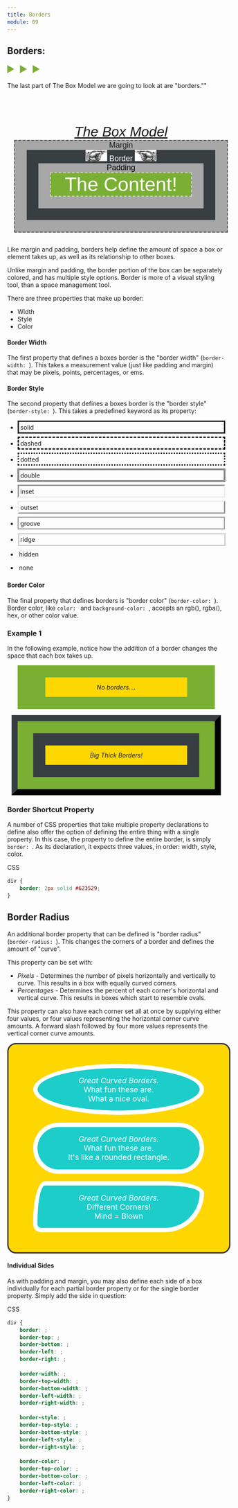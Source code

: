 ```yaml
---
title: Borders
module: 09
---
```


## Borders:
<img src="./../../../img/arrow-divider.svg" style="width: 75px; border: none;" />

The last part of The Box Model we are going to look at are "borders.""

<style>
  .parent-container {
      font-family: sans-serif;
      font-style: italic;
      font-size: 32px;
      text-align: center;
      padding: 0.5em;
      width: 98%;
      /*border: 1px solid black;*/
      margin-top: 2em;
  }
  .margin {
      font-size: 18px;
      font-style: normal;
      font-family: sans-serif;
      border: 2px dashed #4e4e4e;
      background-color: #a7a7a7;
      padding: 1.5em;
      padding-top: 0em;
  }
  .border {
      background-color: #373E42;
      color: #fff;
      padding: 1.5em;
      padding-top: 0em;
  }
  .padding {
      background-color: #a7a7a7;
      color: #000;
      padding: 1.5em;
      padding-top: 0em;
  }
  .example-content {
      background-color: #79AF33;
      color: #fff;
      border: 2px dashed #d5d5d5;
      padding: 0em;
      /*padding-top: 0.5em;*/
      font-size: 2.5em;
  }
</style>
<div class="parent-container">
  <a href="https://www.w3schools.com/css/css_boxmodel.asp">The Box Model</a>
  <div class="margin">
      Margin
      <div class="border">
          <img src="./../../../img/hand-point-right.png" style="width: 50px; border: none; display: inline;" /> Border <img src="./../../../img/hand-point-left.png" style="width: 50px; border: none; display: inline;" />
          <div class="padding">
              Padding
              <div class="example-content">
                  The Content!
              </div>
          </div>
      </div>
    </div>
</div>

Like margin and padding, borders help define the amount of space a box or element takes up, as well as its relationship to other boxes.

Unlike margin and padding, the border portion of the box can be separately colored, and has multiple style options. Border is more of a visual styling tool, than a space management tool.

There are three properties that make up border:
- Width
- Style
- Color


#### Border Width

The first property that defines a boxes border is the "border width" (`border-width: `). This takes a measurement value (just like padding and margin) that may be pixels, points, percentages, or ems.


#### Border Style

The second property that defines a boxes border is the "border style" (`border-style: `). This takes a predefined keyword as its property:

- <div style="border-style:solid;padding:0.25em;margin-bottom:0.5em;">solid</div>
- <div style="border-style:dashed;padding:0.25em;margin-bottom:0.5em;">dashed</div>
- <div style="border-style:dotted;padding:0.25em;margin-bottom:0.5em;">dotted</div>
- <div style="border-style:double;padding:0.25em;margin-bottom:0.5em;">double</div>
- <div style="border-style:inset;padding:0.25em;margin-bottom:0.5em;">inset</div>
- <div style="border-style:outset;padding:0.25em;margin-bottom:0.5em;">outset</div>
- <div style="border-style:groove;padding:0.25em;margin-bottom:0.5em;">groove</div>
- <div style="border-style:ridge;padding:0.25em;margin-bottom:0.5em;">ridge</div>
- <div style="border-style:hidden;padding:0.25em;margin-bottom:0.5em;">hidden</div>
- <div style="border-style:none;padding:0.25em;margin-bottom:0.5em;">none</div>


#### Border Color

The final property that defines borders is "border color" (`border-color: `). Border color, like `color: ` and `background-color: `, accepts an rgb(), rgba(), hex, or other color value.

### Example 1

In the following example, notice how the addition of a border changes the space that each box takes up.

<div class="pen-group">
  <p data-height="600" data-theme-id="30567" data-slug-hash="VrPYrY" data-default-tab="html,css" data-user="Media-Ed-Online" data-embed-version="2" data-pen-title="[Topic-09] Borders, Pt. 1" class="codepen"></p>
  <script async src="https://production-assets.codepen.io/assets/embed/ei.js"></script>

  <div class="pen-result displayed_code_example_pen">
    <style>
      .parent-container-01 {
         background-color: #79AF33;
         max-width: 400px;
         padding: 2em;
         margin: auto;
         margin-bottom: 1em;
      }
      .child-container-01 {
         background-color: gold;
         width: 75%;
         margin: auto;
         padding: 1em;
         text-align: center;
      }
      .parent-container-02 {
         background-color: #79AF33;
         max-width: 400px;
         padding: 2em;
         margin: auto;
         border-width: 1em;
         border-style: outset;
         border-color: #373E42;
      }
      .child-container-02 {
         border-width: 2em;
         border-style: solid;
         border-color: #373E42;
         background-color: gold;
         width: 75%;
         margin: auto;
         padding: 1em;
         text-align: center;
      }
    </style>
    <div class="parent-container-01">
        <div class="child-container-01">
            <em>No borders....</em>
        </div>
    </div>
    <div class="parent-container-02">
        <div class="child-container-02">
            <em>Big Thick Borders!</em>
        </div>
    </div>
  </div>
</div>


### Border Shortcut Property

A number of CSS properties that take multiple property declarations to define also offer the option of defining the entire thing with a single property. In this case, the property to define the entire border, is simply `border: `. As its declaration, it expects three values, in order: width, style, color.

<div id="code-heading">CSS</div>

```css
div {
    border: 2px solid #623529;
}
```

## Border Radius

An additional border property that can be defined is "border radius" (`border-radius: `). This changes the corners of a border and defines the amount of "curve".

This property can be set with:

- _Pixels_ - Determines the number of pixels horizontally and vertically to curve. This results in a box with equally curved corners.
- _Percentages_ - Determines the percent of each corner's horizontal and vertical curve. This results in boxes which start to resemble ovals.

This property can also have each corner set all at once by supplying either four values, or four values representing the horizontal corner curve amounts. A forward slash followed by four more values represents the vertical corner curve amounts.

<div class="pen-group">
  <p data-height="600" data-theme-id="30567" data-slug-hash="OOWPag" data-default-tab="html,css" data-user="Media-Ed-Online" data-embed-version="2" data-pen-title="[Topic-09] Borders, Pt. 2" class="codepen"></p>

  <div class="pen-result displayed_code_example_pen">
    <style>
      .parent-container-03 {
         border: 3px solid #333;
         border-radius: 20px;
         background-color: gold;
         width: 90%;
         padding: 2em;
         margin: auto;
      }
      .child-container-03 {
         width: 75%;
         margin: 1em auto;
         padding: 1em;
         text-align: center;
         border: 10px solid #fff;
         background-color: #1CCDCA;
         color: #fff;
         font-size: 1.25em;
      }
      .border-01 {
         border-radius: 100%;
      }
      .border-02 {
         border-radius: 100px;
      }
      .border-03 {
         border-radius: 3em 10em 10em 2em / 10em 3em 10em 2em;
      }
    </style>
    <div class="parent-container-03">
        <div class="child-container-03 border-01">
            <em>Great Curved Borders.</em>
            <br>What fun these are.
            <br>What a nice oval.
        </div>
        <div class="child-container-03 border-02">
            <em>Great Curved Borders.</em>
            <br>What fun these are.
            <br>It's like a rounded rectangle.
        </div>
        <div class="child-container-03 border-03">
            <em>Great Curved Borders.</em>
            <br>Different Corners!
            <br>Mind = Blown
        </div>
    </div>
  </div>
</div>


#### Individual Sides

As with padding and margin, you may also define each side of a box individually for each partial border property or for the single border property. Simply add the side in question:

<div id="code-heading">CSS</div>

```css
div {
    border: ;
    border-top: ;
    border-bottom: ;
    border-left: ;
    border-right: ;

    border-width: ;
    border-top-width: ;
    border-bottom-width: ;
    border-left-width: ;
    border-right-width: ;

    border-style: ;
    border-top-style: ;
    border-bottom-style: ;
    border-left-style: ;
    border-right-style: ;

    border-color: ;
    border-top-color: ;
    border-bottom-color: ;
    border-left-color: ;
    border-right-color: ;
}
```

<div class="pen-group">
  <p data-height="400" data-theme-id="30567" data-slug-hash="OOWEKB" data-default-tab="html,css" data-user="Media-Ed-Online" data-embed-version="2" data-pen-title="[Topic-09] Boarders, Pt. 3" class="codepen"></p>

  <div class="pen-result displayed_code_example_pen">
    <style>
      .body-1 {
         background-color: tan;
      }
      .cut-container {
         width: 75%;
         margin: 6em auto;
         background-color: honeydew;
         z-index: 0;

         border: ;
         border-top: ;
         border-bottom: ;
         border-left: ;
         border-right: ;

         border-width: ;
         border-top-width: 5px;
         border-bottom-width: 10px;
         border-left-width: 2px;
         border-right-width: 10px;

         border-style: ;
         border-top-style: dashed;
         border-bottom-style: solid;
         border-left-style: dotted;
         border-right-style: solid;

         border-color: ;
         border-top-color: #666;
         border-bottom-color: #222;
         border-left-color: #999;
         border-right-color: #333;
      }
      .cut-container p {
         text-align: center;
         font-size: 30pt;
         margin-top: -1em;
      }
      .cut-container .img-1 {
         width: 200px;
         position: relative;
         top: -4em;
         left: 1em;
         z-index: 2;
         border: none;
      }
    </style>
    <div class="body-1">
       <div class="cut-container">
       <img class="img-1" src="https://tinyurl.com/intro-web-dev-scissors" title="Cut Here" alt="image of open scissors" />
          <p>Cut here.</p>
       </div>
    </div>
  </div>
</div>


# { TODO: }
Read pages 309-312 of Chapter 13 in [Duckett](https://github.com/Media-Ed-Online/intro-web-dev/issues/3).
